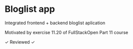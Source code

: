 # Bloglist app

Integrated frontend + backend bloglist aplication

Motivated by exercise 11.20 of FullStackOpen Part 11 course

✓ Reviewed ✓
